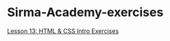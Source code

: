 # Sirma-Academy-exercises

[Lesson 13: HTML & CSS Intro Exercises](https://github.com/magii-veleva/Sirma-Academy-exercises/tree/main/13.HTML-and-CSS-Intro-Exercises)